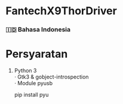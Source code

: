 # FantechX9ThorDriver

### 🇮🇩 Bahasa Indonesia

# Persyaratan
1. Python 3  
· Gtk3 & gobject-introspection  
· Module pyusb  
    
    pip install pyu
